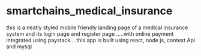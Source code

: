 # smartchains_medical_insurance
this is a neatly styled mobile friendly landing page of a medical insurance system and its login page and register page .....with online payment integrated using paystack... this app is built using react, node js, context Api and mysql

